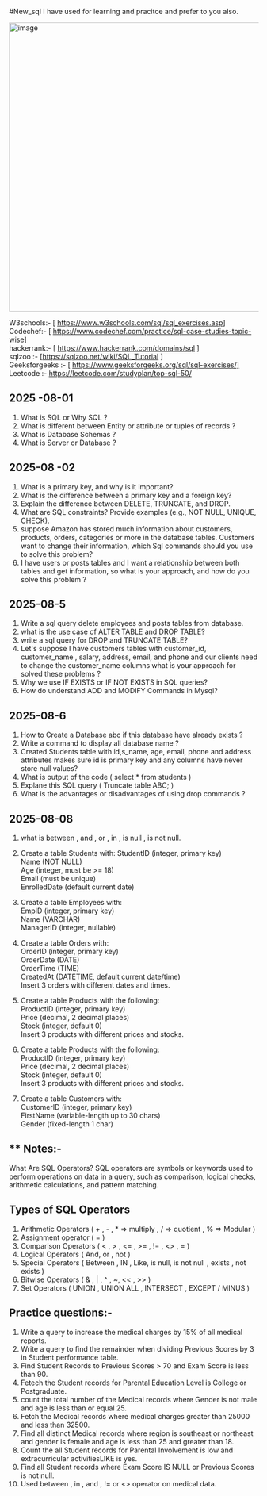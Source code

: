 #New_sql
I have used for learning and pracitce and prefer to you also.  <br>

<img width="1102" height="583" alt="image" src="https://github.com/user-attachments/assets/69e2e883-d749-4bcc-a98a-7dc0476adf6f" />

W3schools:- [ https://www.w3schools.com/sql/sql_exercises.asp] <br>
Codechef:- [ https://www.codechef.com/practice/sql-case-studies-topic-wise] <br> 
hackerrank:- [ https://www.hackerrank.com/domains/sql ] <br> 
sqlzoo  :- [https://sqlzoo.net/wiki/SQL_Tutorial ] <br> 
Geeksforgeeks :- [ https://www.geeksforgeeks.org/sql/sql-exercises/] <br> 
Leetcode :- https://leetcode.com/studyplan/top-sql-50/<br> 

## 2025 -08-01 
1. What is SQL or Why SQL ? <br>
2. What is different between Entity or attribute or tuples of records ? <br>
3. What is Database Schemas ?  <br>
4. What is Server or Database ? <br>

## 2025-08 -02 
1. What is a primary key, and why is it important?
2. What is the difference between a primary key and a foreign key?
3. Explain the difference between DELETE, TRUNCATE, and DROP.
4. What are SQL constraints? Provide examples (e.g., NOT NULL, UNIQUE, CHECK).
5. suppose Amazon has stored much information about customers, products, orders, categories or more in the database tables. Customers want to change their information, which Sql commands should you use to solve this problem?
6. I have users or posts tables and I want a relationship between both tables and get information, so what is your approach, and how do you solve this problem ?

## 2025-08-5
1. Write a sql query delete employees and posts tables from database.
2. what is the use case of ALTER TABLE and DROP TABLE?
3. write a sql query for DROP and TRUNCATE TABLE?
4. Let's suppose I have customers tables with customer_id, customer_name , salary, address, email, and phone and our clients need to change the customer_name columns what is your approach for solved these problems ?
5. Why we use  IF EXISTS or IF NOT EXISTS in SQL queries?
6. How do understand ADD and MODIFY Commands in Mysql?

## 2025-08-6
1. How to Create a Database abc if this database have already exists ?
2. Write a command to display all database name ?
3. Created Students table with id,s_name, age, email, phone and address attributes makes sure id is primary key and any columns have never store null values?
4. What is output of the code ( select * from students )
5. Explane this SQL query ( Truncate table ABC; )
6. What is the advantages or disadvantages of using drop commands ?

## 2025-08-08 
1. what is between , and , or , in , is null , is not null.
2. Create a table Students with:
  StudentID (integer, primary key) <br>
  Name (NOT NULL) <br>
  Age (integer, must be >= 18) <br>
  Email (must be unique) <br>
  EnrolledDate (default current date) <br>
  
3. Create a table Employees with: <br>
  EmpID (integer, primary key) <br>
  Name (VARCHAR) <br>
  ManagerID (integer, nullable) <br>

4. Create a table Orders with: <br>
  OrderID (integer, primary key) <br>
  OrderDate (DATE) <br>
  OrderTime (TIME) <br>
  CreatedAt (DATETIME, default current date/time) <br>
  Insert 3 orders with different dates and times. <br>

5. Create a table Products with the following: <br>
  ProductID (integer, primary key) <br>
  Price (decimal, 2 decimal places) <br>
  Stock (integer, default 0) <br>
  Insert 3 products with different prices and stocks. <br>

6. Create a table Products with the following: <br>
  ProductID (integer, primary key) <br>
  Price (decimal, 2 decimal places) <br>
  Stock (integer, default 0)  <br>
  Insert 3 products with different prices and stocks. <br>

7. Create a table Customers with: <br>
  CustomerID (integer, primary key) <br>
  FirstName (variable-length up to 30 chars) <br>
  Gender (fixed-length 1 char) <br>

## ** Notes:- 
What Are SQL Operators?
SQL operators are symbols or keywords used to perform operations on data in a query, such as comparison, logical checks, arithmetic calculations, and pattern matching.

## Types of SQL Operators
1. Arithmetic Operators ( + , - , * => multiply , / => quotient , % => Modular  ) 
2. Assignment operator ( = ) 
3. Comparison Operators ( < , > , <= , >= , != , <> , = )
4. Logical Operators ( And, or , not )
5. Special Operators  ( Between , IN , Like, is null, is not null , exists , not exists )
6. Bitwise Operators ( & , | , ^ , ~, <<  , >> )
7. Set Operators ( UNION , UNION ALL , INTERSECT , EXCEPT / MINUS )

## Practice questions:- 
1. Write a query to increase the medical charges by 15% of all medical reports.
2. Write a query to find the remainder when dividing Previous Scores by 3 in Student performance table.
3. Find Student Records to Previous Scores > 70 and Exam Score is less than 90.
4. Fetech the Student records for Parental Education Level is College or Postgraduate.
5. count the total number of the Medical records where Gender is not male and age is less than or equal 25.
6. Fetch the Medical records where medical charges greater than 25000 and less than 32500.
7. Find all distinct Medical records where region is southeast or northeast and gender is female and age is less than 25 and greater than 18.
8. Count the all Student records for Parental Involvement is low and extracurricular activitiesLIKE is yes.
9. Find all Student records where Exam Score IS NULL or Previous Scores is not null.
10. Used between , in , and , != or <> operator on medical data.
